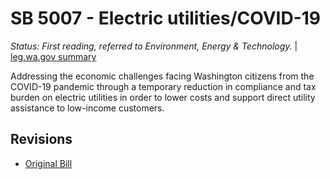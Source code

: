 # SB 5007 - Electric utilities/COVID-19
*Status: First reading, referred to Environment, Energy & Technology.* | [leg.wa.gov summary](https://app.leg.wa.gov/billsummary?BillNumber=5007&Year=2021)

Addressing the economic challenges facing Washington citizens from the COVID-19 pandemic through a temporary reduction in compliance and tax burden on electric utilities in order to lower costs and support direct utility assistance to low-income customers.

## Revisions
* [Original Bill](1/)